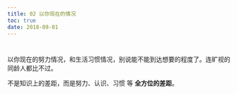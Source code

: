 ```yaml
---
title: 02 以你现在的情况
toc: true
date: 2018-09-01
---
```




#

以你现在的努力情况，和生活习惯情况，别说能不能到达想要的程度了。连旷视的同龄人都比不过。

不是知识上的差距，而是努力、认识、习惯 等 **全方位的差距**。
